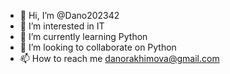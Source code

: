 - 👋 Hi, I’m @Dano202342
- 👀 I’m interested in IT
- 🌱 I’m currently learning Python
- 💞️ I’m looking to collaborate on Python
- 📫 How to reach me danorakhimova@gmail.com

<!---
Dano202342/Dano202342 is a ✨ special ✨ repository because its `README.md` (this file) appears on your GitHub profile.
You can click the Preview link to take a look at your changes.
--->
